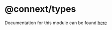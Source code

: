 # @connext/types

Documentation for this module can be found [here](https://docs.connext.network/en/latest/reference/types.html)
